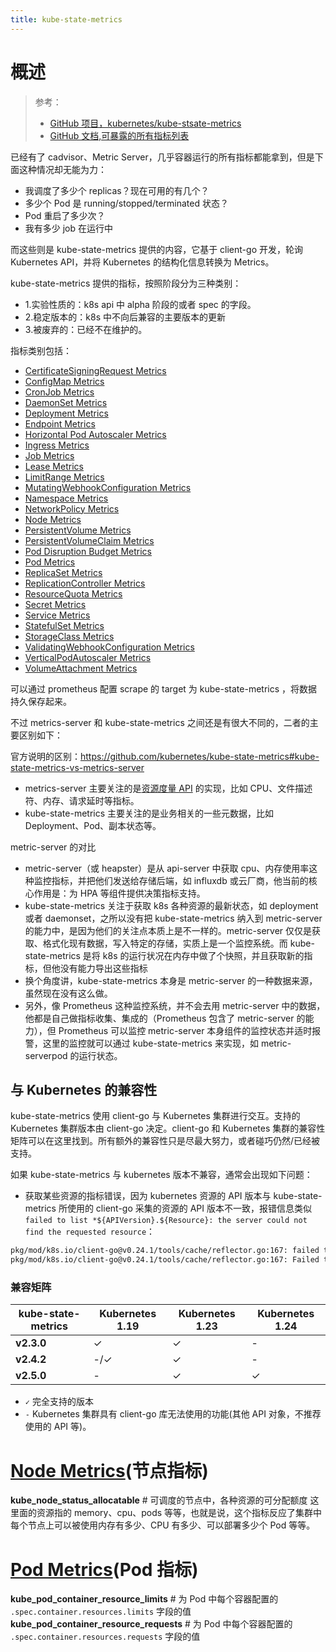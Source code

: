 ```yaml
---
title: kube-state-metrics
---
```


# 概述

> 参考：
> - [GitHub 项目，kubernetes/kube-stsate-metrics](https://github.com/kubernetes/kube-state-metrics)
> - [GitHub 文档,可暴露的所有指标列表](https://github.com/kubernetes/kube-state-metrics/tree/master/docs)

已经有了 cadvisor、Metric Server，几乎容器运行的所有指标都能拿到，但是下面这种情况却无能为力：

- 我调度了多少个 replicas？现在可用的有几个？
- 多少个 Pod 是 running/stopped/terminated 状态？
- Pod 重启了多少次？
- 我有多少 job 在运行中

而这些则是 kube-state-metrics 提供的内容，它基于 client-go 开发，轮询 Kubernetes API，并将 Kubernetes 的结构化信息转换为 Metrics。

kube-state-metrics 提供的指标，按照阶段分为三种类别：

- 1.实验性质的：k8s api 中 alpha 阶段的或者 spec 的字段。
- 2.稳定版本的：k8s 中不向后兼容的主要版本的更新
- 3.被废弃的：已经不在维护的。

指标类别包括：

- [CertificateSigningRequest Metrics](https://github.com/kubernetes/kube-state-metrics/blob/master/docs/certificatessigningrequest-metrics.md)
- [ConfigMap Metrics](https://github.com/kubernetes/kube-state-metrics/blob/master/docs/configmap-metrics.md)
- [CronJob Metrics](https://github.com/kubernetes/kube-state-metrics/blob/master/docs/cronjob-metrics.md)
- [DaemonSet Metrics](https://github.com/kubernetes/kube-state-metrics/blob/master/docs/daemonset-metrics.md)
- [Deployment Metrics](https://github.com/kubernetes/kube-state-metrics/blob/master/docs/deployment-metrics.md)
- [Endpoint Metrics](https://github.com/kubernetes/kube-state-metrics/blob/master/docs/endpoint-metrics.md)
- [Horizontal Pod Autoscaler Metrics](https://github.com/kubernetes/kube-state-metrics/blob/master/docs/horizontalpodautoscaler-metrics.md)
- [Ingress Metrics](https://github.com/kubernetes/kube-state-metrics/blob/master/docs/ingress-metrics.md)
- [Job Metrics](https://github.com/kubernetes/kube-state-metrics/blob/master/docs/job-metrics.md)
- [Lease Metrics](https://github.com/kubernetes/kube-state-metrics/blob/master/docs/lease-metrics.md)
- [LimitRange Metrics](https://github.com/kubernetes/kube-state-metrics/blob/master/docs/limitrange-metrics.md)
- [MutatingWebhookConfiguration Metrics](https://github.com/kubernetes/kube-state-metrics/blob/master/docs/mutatingwebhookconfiguration-metrics.md)
- [Namespace Metrics](https://github.com/kubernetes/kube-state-metrics/blob/master/docs/namespace-metrics.md)
- [NetworkPolicy Metrics](https://github.com/kubernetes/kube-state-metrics/blob/master/docs/networkpolicy-metrics.md)
- [Node Metrics](https://github.com/kubernetes/kube-state-metrics/blob/master/docs/node-metrics.md)
- [PersistentVolume Metrics](https://github.com/kubernetes/kube-state-metrics/blob/master/docs/persistentvolume-metrics.md)
- [PersistentVolumeClaim Metrics](https://github.com/kubernetes/kube-state-metrics/blob/master/docs/persistentvolumeclaim-metrics.md)
- [Pod Disruption Budget Metrics](https://github.com/kubernetes/kube-state-metrics/blob/master/docs/poddisruptionbudget-metrics.md)
- [Pod Metrics](https://github.com/kubernetes/kube-state-metrics/blob/master/docs/pod-metrics.md)
- [ReplicaSet Metrics](https://github.com/kubernetes/kube-state-metrics/blob/master/docs/replicaset-metrics.md)
- [ReplicationController Metrics](https://github.com/kubernetes/kube-state-metrics/blob/master/docs/replicationcontroller-metrics.md)
- [ResourceQuota Metrics](https://github.com/kubernetes/kube-state-metrics/blob/master/docs/resourcequota-metrics.md)
- [Secret Metrics](https://github.com/kubernetes/kube-state-metrics/blob/master/docs/secret-metrics.md)
- [Service Metrics](https://github.com/kubernetes/kube-state-metrics/blob/master/docs/service-metrics.md)
- [StatefulSet Metrics](https://github.com/kubernetes/kube-state-metrics/blob/master/docs/statefulset-metrics.md)
- [StorageClass Metrics](https://github.com/kubernetes/kube-state-metrics/blob/master/docs/storageclass-metrics.md)
- [ValidatingWebhookConfiguration Metrics](https://github.com/kubernetes/kube-state-metrics/blob/master/docs/validatingwebhookconfiguration-metrics.md)
- [VerticalPodAutoscaler Metrics](https://github.com/kubernetes/kube-state-metrics/blob/master/docs/verticalpodautoscaler-metrics.md)
- [VolumeAttachment Metrics](https://github.com/kubernetes/kube-state-metrics/blob/master/docs/volumeattachment-metrics.md)

可以通过 prometheus 配置 scrape 的 target 为 kube-state-metrics ，将数据持久保存起来。

不过 metrics-server 和 kube-state-metrics 之间还是有很大不同的，二者的主要区别如下：

官方说明的区别：<https://github.com/kubernetes/kube-state-metrics#kube-state-metrics-vs-metrics-server>

- metrics-server 主要关注的是[资源度量 API](https://github.com/kubernetes/community/blob/master/contributors/design-proposals/instrumentation/resource-metrics-api.md) 的实现，比如 CPU、文件描述符、内存、请求延时等指标。
- kube-state-metrics 主要关注的是业务相关的一些元数据，比如 Deployment、Pod、副本状态等。

metric-server 的对比

- metric-server（或 heapster）是从 api-server 中获取 cpu、内存使用率这种监控指标，并把他们发送给存储后端，如 influxdb 或云厂商，他当前的核心作用是：为 HPA 等组件提供决策指标支持。
- kube-state-metrics 关注于获取 k8s 各种资源的最新状态，如 deployment 或者 daemonset，之所以没有把 kube-state-metrics 纳入到 metric-server 的能力中，是因为他们的关注点本质上是不一样的。metric-server 仅仅是获取、格式化现有数据，写入特定的存储，实质上是一个监控系统。而 kube-state-metrics 是将 k8s 的运行状况在内存中做了个快照，并且获取新的指标，但他没有能力导出这些指标
- 换个角度讲，kube-state-metrics 本身是 metric-server 的一种数据来源，虽然现在没有这么做。
- 另外，像 Prometheus 这种监控系统，并不会去用 metric-server 中的数据，他都是自己做指标收集、集成的（Prometheus 包含了 metric-server 的能力），但 Prometheus 可以监控 metric-server 本身组件的监控状态并适时报警，这里的监控就可以通过 kube-state-metrics 来实现，如 metric-serverpod 的运行状态。

## 与 Kubernetes 的兼容性

kube-state-metrics 使用 client-go 与 Kubernetes 集群进行交互。支持的 Kubernetes 集群版本由 client-go 决定。client-go 和 Kubernetes 集群的兼容性矩阵可以在这里找到。所有额外的兼容性只是尽最大努力，或者碰巧仍然/已经被支持。

如果 kube-state-metrics 与 kubernetes 版本不兼容，通常会出现如下问题：

- 获取某些资源的指标错误，因为 kubernetes 资源的 API 版本与 kube-state-metrics 所使用的 client-go 采集的资源的 API 版本不一致，报错信息类似 `failed to list *${APIVersion}.${Resource}: the server could not find the requested resource`：

```bash
pkg/mod/k8s.io/client-go@v0.24.1/tools/cache/reflector.go:167: failed to list *v1.PodDisruptionBudget: the server could not find the requested resource
pkg/mod/k8s.io/client-go@v0.24.1/tools/cache/reflector.go:167: Failed to watch *v1.CronJob: failed to list *v1.CronJob: the server could not find the requested resource
```

### 兼容矩阵

| **kube-state-metrics** | **Kubernetes 1.19** | **Kubernetes 1.23** | **Kubernetes 1.24** |
| ---------------------- | ------------------- | ------------------- | ------------------- |
| **v2.3.0**             | ✓                   | ✓                   | -                   |
| **v2.4.2**             | -/✓                 | ✓                   | -                   |
| **v2.5.0**             | -                   | ✓                   | ✓                   |

- `✓` 完全支持的版本
- `-` Kubernetes 集群具有 client-go 库无法使用的功能(其他 API 对象，不推荐使用的 API 等)。

# [Node Metrics](https://github.com/kubernetes/kube-state-metrics/blob/master/docs/node-metrics.md)(节点指标)

**kube_node_status_allocatable** # 可调度的节点中，各种资源的可分配额度
这里面的资源指的 memory、cpu、pods 等等，也就是说，这个指标反应了集群中每个节点上可以被使用内存有多少、CPU 有多少、可以部署多少个 Pod 等等。

# [Pod Metrics](https://github.com/kubernetes/kube-state-metrics/blob/master/docs/pod-metrics.md)(Pod 指标)

**kube_pod_container_resource_limits** # 为 Pod 中每个容器配置的 `.spec.container.resources.limits` 字段的值
**kube_pod_container_resource_requests** # 为 Pod 中每个容器配置的 `.spec.container.resources.requests` 字段的值
